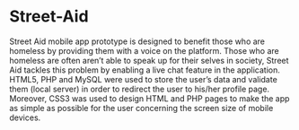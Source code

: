 # Street-Aid
Street Aid mobile app prototype is designed to benefit those who are homeless by providing them with a voice on the platform. Those who are homeless are often aren’t able to speak up for their selves in society, Street Aid tackles this problem by enabling a live chat feature in the application.
HTML5, PHP and MySQL were used to store the user’s data and validate them (local server) in order to redirect the user to his/her profile
page. Moreover, CSS3 was used to design HTML and PHP pages to make the app as
simple as possible for the user concerning the screen size of mobile devices.
